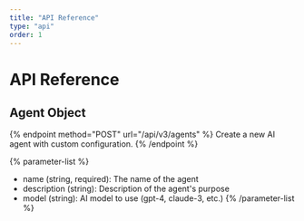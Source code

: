 ```yaml
---
title: "API Reference"
type: "api"
order: 1
---
```


# API Reference

## Agent Object

{% endpoint method="POST" url="/api/v3/agents" %}
Create a new AI agent with custom configuration.
{% /endpoint %}

{% parameter-list %}
- name (string, required): The name of the agent
- description (string): Description of the agent's purpose  
- model (string): AI model to use (gpt-4, claude-3, etc.)
{% /parameter-list %}


